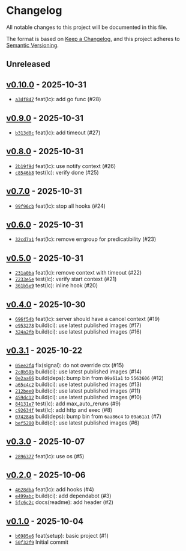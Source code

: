 # Changelog

All notable changes to this project will be documented in this file.

The format is based on [Keep a Changelog](https://keepachangelog.com/en/1.0.0/), and this project adheres to [Semantic Versioning](https://semver.org/spec/v2.0.0.html).

## Unreleased

## [v0.10.0](https://github.com/alexfalkowski/go-signal/releases/tag/v0.10.0) - 2025-10-31

- [`a3df847`](https://github.com/alexfalkowski/go-signal/commit/a3df847b25fbb7ed98cf7de75420f2478c0263f5) feat(lc): add go func (#28)

## [v0.9.0](https://github.com/alexfalkowski/go-signal/releases/tag/v0.9.0) - 2025-10-31

- [`b313d0c`](https://github.com/alexfalkowski/go-signal/commit/b313d0c9cfea89f17d18ddbaab16d21c2603313f) feat(lc): add timeout (#27)

## [v0.8.0](https://github.com/alexfalkowski/go-signal/releases/tag/v0.8.0) - 2025-10-31

- [`2b19f9d`](https://github.com/alexfalkowski/go-signal/commit/2b19f9d6043c156f1eaf236863cb793b324bd7e6) feat(lc): use notify context (#26)
- [`c8546b8`](https://github.com/alexfalkowski/go-signal/commit/c8546b81b3665701945e7b0e0d37a8bc22e83f44) test(lc): verify done (#25)

## [v0.7.0](https://github.com/alexfalkowski/go-signal/releases/tag/v0.7.0) - 2025-10-31

- [`99f96cb`](https://github.com/alexfalkowski/go-signal/commit/99f96cbf4a867eee5633dc80de567823e4c7a31b) feat(lc): stop all hooks (#24)

## [v0.6.0](https://github.com/alexfalkowski/go-signal/releases/tag/v0.6.0) - 2025-10-31

- [`32cd7a1`](https://github.com/alexfalkowski/go-signal/commit/32cd7a1c11f39841ee9feeaf88bbfbcabdb2ae86) feat(lc): remove errgroup for predicatibility (#23)

## [v0.5.0](https://github.com/alexfalkowski/go-signal/releases/tag/v0.5.0) - 2025-10-31

- [`231a0ba`](https://github.com/alexfalkowski/go-signal/commit/231a0ba43b04369fe50fcd5a958ea386ad542238) feat(lc): remove context with timeout (#22)
- [`7233e5e`](https://github.com/alexfalkowski/go-signal/commit/7233e5e77c29d12f85a0c4d14caabc05e3e25ad6) test(lc): verify start context (#21)
- [`361b5e9`](https://github.com/alexfalkowski/go-signal/commit/361b5e9b46653a8f23c1941d6ddbe29fee679d81) test(lc): inline hook (#20)

## [v0.4.0](https://github.com/alexfalkowski/go-signal/releases/tag/v0.4.0) - 2025-10-30

- [`696f54b`](https://github.com/alexfalkowski/go-signal/commit/696f54b62acdf10434eb5cf2aed44a07799ddb52) feat(lc): server should have a cancel context (#19)
- [`e953278`](https://github.com/alexfalkowski/go-signal/commit/e95327842969c32015f38ced997617f4a219aa98) build(ci): use latest published images (#17)
- [`324a2fb`](https://github.com/alexfalkowski/go-signal/commit/324a2fbaf299b1f7c953a316eeb79804589d6417) build(ci): use latest published images (#16)

## [v0.3.1](https://github.com/alexfalkowski/go-signal/releases/tag/v0.3.1) - 2025-10-22

- [`05ee2f4`](https://github.com/alexfalkowski/go-signal/commit/05ee2f40b682537e59c1a89bf8efbcc005ac646f) fix(signal): do not override ctx (#15)
- [`2c8b59b`](https://github.com/alexfalkowski/go-signal/commit/2c8b59be935d0405ebb3ef27497432a59aeac442) build(ci): use latest published images (#14)
- [`0e2aa66`](https://github.com/alexfalkowski/go-signal/commit/0e2aa66d41c3af094c3b2aa2f74d7be0acfef910) build(deps): bump bin from `09a61a1` to `5563606` (#12)
- [`a65c4c2`](https://github.com/alexfalkowski/go-signal/commit/a65c4c26da0f766194e60eb3fda8a91703fa4b2b) build(ci): use latest published images (#13)
- [`212bee0`](https://github.com/alexfalkowski/go-signal/commit/212bee05c90998d3bcfe56d4fae4848491f6d1ee) build(ci): use latest published images (#11)
- [`459dc12`](https://github.com/alexfalkowski/go-signal/commit/459dc125ea4b55816798f4f13637a1e4ba3ae6fb) build(ci): use latest published images (#10)
- [`84131e7`](https://github.com/alexfalkowski/go-signal/commit/84131e7e15af17f97db21c5395bdd6f49496457a) test(lc): add max_auto_reruns (#9)
- [`c92634f`](https://github.com/alexfalkowski/go-signal/commit/c92634f59ae4f0d98448be559eb6c8977225e2b7) test(lc): add http and exec (#8)
- [`0742846`](https://github.com/alexfalkowski/go-signal/commit/07428465a3d917583ecd2a5a88f16959bf18987f) build(deps): bump bin from `6aa86c4` to `09a61a1` (#7)
- [`bef5280`](https://github.com/alexfalkowski/go-signal/commit/bef528039705c7a3e5f74b52caa53b827f0ab2fc) build(ci): use latest published images (#6)

## [v0.3.0](https://github.com/alexfalkowski/go-signal/releases/tag/v0.3.0) - 2025-10-07

- [`2896377`](https://github.com/alexfalkowski/go-signal/commit/2896377150b9c3dbacc081026291d379ec264659) feat(lc): use os (#5)

## [v0.2.0](https://github.com/alexfalkowski/go-signal/releases/tag/v0.2.0) - 2025-10-06

- [`4628dba`](https://github.com/alexfalkowski/go-signal/commit/4628dba9f22be3d311f5986364f186abb94c0db7) feat(lc): add hooks (#4)
- [`e499abc`](https://github.com/alexfalkowski/go-signal/commit/e499abcc19848299f652f494e1de42d8c1a80b7b) build(ci): add dependabot (#3)
- [`5fc6c2c`](https://github.com/alexfalkowski/go-signal/commit/5fc6c2c993237b81b72132966e125a1feee98cb9) docs(readme): add header (#2)

## [v0.1.0](https://github.com/alexfalkowski/go-signal/releases/tag/v0.1.0) - 2025-10-04

- [`b6985e6`](https://github.com/alexfalkowski/go-signal/commit/b6985e651edbf3eb85ecded2494ecff8f9d4777e) feat(setup): basic project (#1)
- [`50f32f9`](https://github.com/alexfalkowski/go-signal/commit/50f32f991afa2f0d3d1f258debd63fc93c11f706) Initial commit
